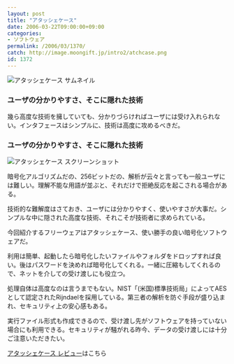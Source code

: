 ```yaml
---
layout: post
title: "アタッシェケース"
date: 2006-03-22T09:00:00+09:00
categories:
- ソフトウェア
permalink: /2006/03/1370/
catch: http://image.moongift.jp/intro2/atchcase.png
id: 1372
---
```

 ![アタッシェケース サムネイル](http://image.moongift.jp/intro2/atchcase.t.png "アタッシェケース サムネイル")
  

### ユーザの分かりやすさ、そこに隠れた技術
  
幾ら高度な技術を擁していても、分かりづらければユーザには受け入れられない。インタフェースはシンプルに、技術は高度に攻めるべきだ。  
<!--more-->  

### ユーザの分かりやすさ、そこに隠れた技術
  

![アタッシェケース スクリーンショット](http://image.moongift.jp/intro2/atchcase.png "アタッシェケース スクリーンショット")

  

暗号化アルゴリズムだの、256ビットだの、解析が云々と言っても一般ユーザには難しい。理解不能な用語が並ぶと、それだけで拒絶反応を起こされる場合がある。

  

技術的な難解度はさておき、ユーザには分かりやすく、使いやすさが大事だ。シンプルな中に隠された高度な技術、それこそが技術者に求められている。

  

今回紹介するフリーウェアはアタッシェケース、使い勝手の良い暗号化ソフトウェアだ。

  

利用は簡単、起動したら暗号化したいファイルやフォルダをドロップすれば良い。後はパスワードを決めれば暗号化してくれる。一緒に圧縮もしてくれるので、ネットを介しての受け渡しにも役立つ。

  

処理自体は高度なのは言うまでもない。NIST「(米国)標準技術局」によってAESとして認定されたRijndaelを採用している。第三者の解析を防ぐ手段が盛り込まれ、セキュリティ上の安心感もある。

  

実行ファイル形式も作成できるので、受け渡し先がソフトウェアを持っていない場合にも利用できる。セキュリティが騒がれる昨今、データの受け渡しには十分ご注意いただきたい。

  

[アタッシェケース レビュー](http://oss.moongift.jp/review/i-1375.html)はこちら

